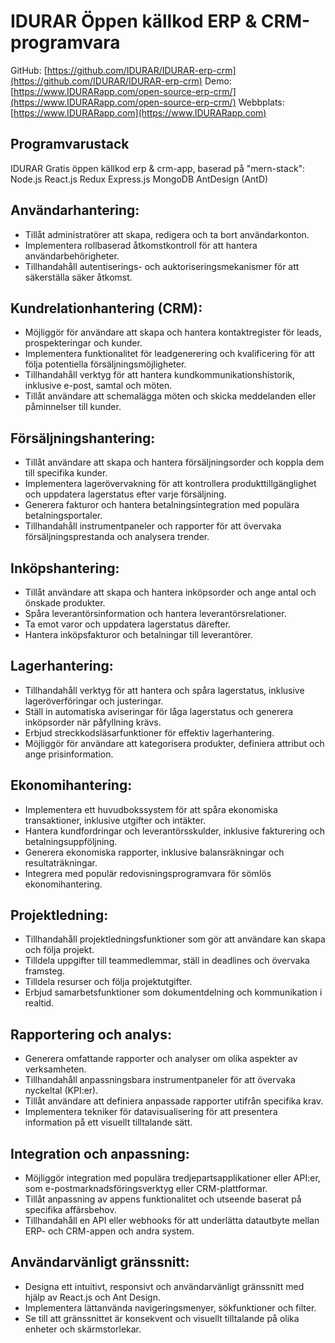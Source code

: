 # IDURAR Öppen källkod ERP & CRM-programvara

GitHub: [https://github.com/IDURAR/IDURAR-erp-crm](https://github.com/IDURAR/IDURAR-erp-crm)
Demo: [https://www.IDURARapp.com/open-source-erp-crm/](https://www.IDURARapp.com/open-source-erp-crm/)
Webbplats: [https://www.IDURARapp.com](https://www.IDURARapp.com)

## Programvarustack

IDURAR Gratis öppen källkod erp & crm-app, baserad på "mern-stack": Node.js React.js Redux Express.js MongoDB AntDesign (AntD)

## Användarhantering:

- Tillåt administratörer att skapa, redigera och ta bort användarkonton.
- Implementera rollbaserad åtkomstkontroll för att hantera användarbehörigheter.
- Tillhandahåll autentiserings- och auktoriseringsmekanismer för att säkerställa säker åtkomst.

## Kundrelationhantering (CRM):

- Möjliggör för användare att skapa och hantera kontaktregister för leads, prospekteringar och kunder.
- Implementera funktionalitet för leadgenerering och kvalificering för att följa potentiella försäljningsmöjligheter.
- Tillhandahåll verktyg för att hantera kundkommunikationshistorik, inklusive e-post, samtal och möten.
- Tillåt användare att schemalägga möten och skicka meddelanden eller påminnelser till kunder.

## Försäljningshantering:

- Tillåt användare att skapa och hantera försäljningsorder och koppla dem till specifika kunder.
- Implementera lagerövervakning för att kontrollera produkttillgänglighet och uppdatera lagerstatus efter varje försäljning.
- Generera fakturor och hantera betalningsintegration med populära betalningsportaler.
- Tillhandahåll instrumentpaneler och rapporter för att övervaka försäljningsprestanda och analysera trender.

## Inköpshantering:

- Tillåt användare att skapa och hantera inköpsorder och ange antal och önskade produkter.
- Spåra leverantörsinformation och hantera leverantörsrelationer.
- Ta emot varor och uppdatera lagerstatus därefter.
- Hantera inköpsfakturor och betalningar till leverantörer.

## Lagerhantering:

- Tillhandahåll verktyg för att hantera och spåra lagerstatus, inklusive lageröverföringar och justeringar.
- Ställ in automatiska aviseringar för låga lagerstatus och generera inköpsorder när påfyllning krävs.
- Erbjud streckkodsläsarfunktioner för effektiv lagerhantering.
- Möjliggör för användare att kategorisera produkter, definiera attribut och ange prisinformation.

## Ekonomihantering:

- Implementera ett huvudbokssystem för att spåra ekonomiska transaktioner, inklusive utgifter och intäkter.
- Hantera kundfordringar och leverantörsskulder, inklusive fakturering och betalningsuppföljning.
- Generera ekonomiska rapporter, inklusive balansräkningar och resultaträkningar.
- Integrera med populär redovisningsprogramvara för sömlös ekonomihantering.

## Projektledning:

- Tillhandahåll projektledningsfunktioner som gör att användare kan skapa och följa projekt.
- Tilldela uppgifter till teammedlemmar, ställ in deadlines och övervaka framsteg.
- Tilldela resurser och följa projektutgifter.
- Erbjud samarbetsfunktioner som dokumentdelning och kommunikation i realtid.

## Rapportering och analys:

- Generera omfattande rapporter och analyser om olika aspekter av verksamheten.
- Tillhandahåll anpassningsbara instrumentpaneler för att övervaka nyckeltal (KPI:er).
- Tillåt användare att definiera anpassade rapporter utifrån specifika krav.
- Implementera tekniker för datavisualisering för att presentera information på ett visuellt tilltalande sätt.

## Integration och anpassning:

- Möjliggör integration med populära tredjepartsapplikationer eller API:er, som e-postmarknadsföringsverktyg eller CRM-plattformar.
- Tillåt anpassning av appens funktionalitet och utseende baserat på specifika affärsbehov.
- Tillhandahåll en API eller webhooks för att underlätta datautbyte mellan ERP- och CRM-appen och andra system.

## Användarvänligt gränssnitt:

- Designa ett intuitivt, responsivt och användarvänligt gränssnitt med hjälp av React.js och Ant Design.
- Implementera lättanvända navigeringsmenyer, sökfunktioner och filter.
- Se till att gränssnittet är konsekvent och visuellt tilltalande på olika enheter och skärmstorlekar.